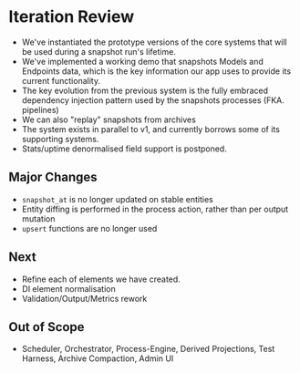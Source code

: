 # Iteration Review

- We've instantiated the prototype versions of the core systems that will be used during a snapshot run's lifetime.
- We've implemented a working demo that snapshots Models and Endpoints data, which is the key information our app uses to provide its current functionality.
- The key evolution from the previous system is the fully embraced dependency injection pattern used by the snapshots processes (FKA. pipelines) 
- We can also "replay" snapshots from archives
- The system exists in parallel to v1, and currently borrows some of its supporting systems.
- Stats/uptime denormalised field support is postponed.

## Major Changes

- `snapshot_at` is no longer updated on stable entities
- Entity diffing is performed in the process action, rather than per output mutation
- `upsert` functions are no longer used

## Next

- Refine each of elements we have created.
- DI element normalisation
- Validation/Output/Metrics rework

## Out of Scope

- Scheduler, Orchestrator, Process-Engine, Derived Projections, Test Harness, Archive Compaction, Admin UI
